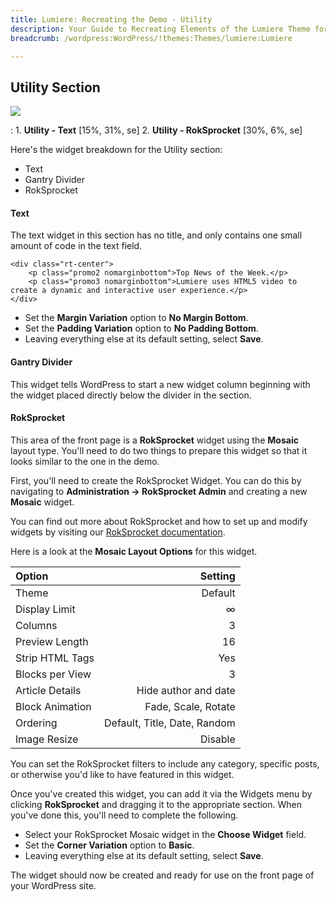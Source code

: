 ```yaml
---
title: Lumiere: Recreating the Demo - Utility
description: Your Guide to Recreating Elements of the Lumiere Theme for WordPress
breadcrumb: /wordpress:WordPress/!themes:Themes/lumiere:Lumiere

---
```


Utility Section
-----
![][demo]

: 1. **Utility - Text** [15%, 31%, se]
	2. **Utility - RokSprocket** [30%, 6%, se]

Here's the widget breakdown for the Utility section:

* Text
* Gantry Divider
* RokSprocket

#### Text
The text widget in this section has no title, and only contains one small amount of code in the text field.

~~~
<div class="rt-center">
    <p class="promo2 nomarginbottom">Top News of the Week.</p>
	<p class="promo3 nomarginbottom">Lumiere uses HTML5 video to create a dynamic and interactive user experience.</p>	
</div>                         
~~~

* Set the **Margin Variation** option to **No Margin Bottom**.
* Set the **Padding Variation** option to **No Padding Bottom**.
* Leaving everything else at its default setting, select **Save**.

#### Gantry Divider
This widget tells WordPress to start a new widget column beginning with the widget placed directly below the divider in the section.

#### RokSprocket
This area of the front page is a **RokSprocket** widget using the **Mosaic** layout type. You'll need to do two things to prepare this widget so that it looks similar to the one in the demo.

First, you'll need to create the RokSprocket Widget. You can do this by navigating to **Administration -> RokSprocket Admin** and creating a new **Mosaic** widget. 

You can find out more about RokSprocket and how to set up and modify widgets by visiting our [RokSprocket documentation][roksprocket].

Here is a look at the **Mosaic Layout Options** for this widget.

| Option          |                      Setting |  
| :-------------- | ---------------------------: |  
| Theme           |                      Default |  
| Display Limit   |                            ∞ |  
| Columns         |                            3 |  
| Preview Length  |                           16 |  
| Strip HTML Tags |                          Yes |  
| Blocks per View |                            3 |  
| Article Details |         Hide author and date |  
| Block Animation |          Fade, Scale, Rotate |  
| Ordering        | Default, Title, Date, Random |  
| Image Resize    |                      Disable |  

You can set the RokSprocket filters to include any category, specific posts, or otherwise you'd like to have featured in this widget.

Once you've created this widget, you can add it via the Widgets menu by clicking **RokSprocket** and dragging it to the appropriate section. When you've done this, you'll need to complete the following.

* Select your RokSprocket Mosaic widget in the **Choose Widget** field.
* Set the **Corner Variation** option to **Basic**.
* Leaving everything else at its default setting, select **Save**.

The widget should now be created and ready for use on the front page of your WordPress site.

[demo]: assets/demo_8.jpeg
[roksprocket]: ../../plugins/roksprocket/